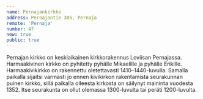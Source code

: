 ```yaml
---
name: Pernajankirkko
address: Pernajantie 305, Pernaja
remote: 'Pernaja'
number: 47
new: true
public: true
---
```

Pernajan kirkko on keskiaikainen kirkkorakennus Loviisan Pernajassa. Harmaakivinen kirkko on pyhitetty pyhälle Mikaelille ja pyhälle Erikille. Harmaakivikirkko on rakennettu oletettavasti 1410–1440-luvulla. Samalla paikalla sijaitsi varmasti jo ennen kivikirkon rakentamista seurakunnan puinen kirkko, sillä paikalla olleesta kirkosta on säilynyt maininta vuodesta 1352. Itse seurakunta on ollut olemassa 1300-luvulta tai peräti 1200-luvulta.
